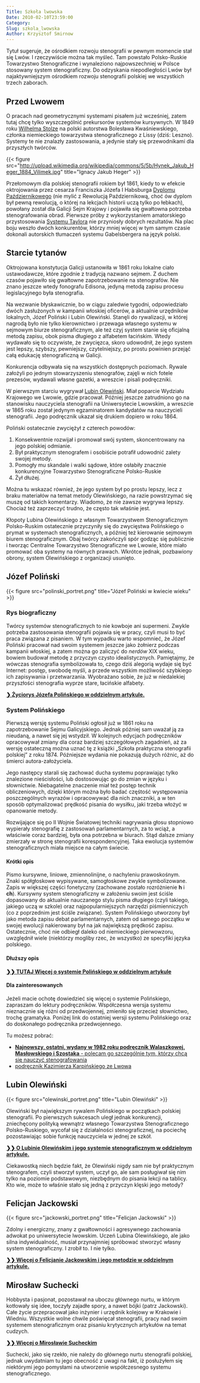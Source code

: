 ```yaml
---
Title: Szkoła lwowska
Date: 2010-02-10T23:59:00
Category: 
Slug: szkola_lwowska
Author: Krzysztof Smirnow
---
```





Tytuł sugeruje, że ośrodkiem rozwoju stenografii w pewnym momencie stał
się Lwów. I rzeczywiście można tak myśleć. Tam powstało Polsko-Ruskie
Towarzystwo Stenograficzne i wynaleziono najpowszechniej w Polsce
stosowany system stenograficzny. Do odzyskania niepodległości Lwów był
najaktywniejszym ośrodkiem rozwoju stenografii polskiej we wszystkich
trzech zaborach.



## Przed Lwowem




O pracach nad geometrycznymi systemami pisałem już wcześniej, zatem tutaj chcę tylko wyszczególnić prekursorów systemów kursywnych. W 1849 roku 
[Wilhelma Stolze](http://de.wikipedia.org/wiki/Heinrich_August_Wilhelm_Stolze)
na polski autorstwa Bolesława Kwaśniewskiego, członka niemieckiego
towarzystwa stenograficznego z Lissy (dziś: Leszno). Systemy te nie znalazły zastosowania, a jedynie stały się przewodnikami dla przyszłych twórców.


<!-- ![Ignacy Jakub Heger](http://upload.wikimedia.org/wikipedia/commons/5/5b/Hynek_Jakub_Heger_1884_Vilimek.jpg) -->

{{< figure src="http://upload.wikimedia.org/wikipedia/commons/5/5b/Hynek_Jakub_Heger_1884_Vilimek.jpg" title="Ignacy Jakub Heger" >}}

<!-- *Ignacy Jakub Heger* -->



Przełomowym dla polskiej stenografii rokiem był 1861, kiedy to w efekcie oktrojowania przez cesarza Franciszka Józefa I Habsburga 
[Dyplomu Październikowego](http://pl.wikipedia.org/wiki/Dyplom_pa%C5%BAdziernikowy)
 (nie mylić z Rewolucją Październikową, choć ów dyplom był pewną rewolucją, o której na lekcjach historii uczą tylko po łebkach), powołany został dla Galicji Sejm Krajowy i pojawiła się gwałtowna potrzeba stenografowania obrad. Pierwsze próby z wykorzystaniem amatorskiego przystosowania 
[Systemu Taylora](../../historia_powszechna/oswiecenie/)
nie przyniosły dobrych rezultatów. Na plac boju weszło dwóch
konkurentów, którzy mniej więcej w tym samym czasie dokonali autorskich
tłumaczeń systemu Gabelsbergera na język polski.



## Starcie tytanów




Oktrojowana konstytucja Galicji ustanowiła w 1861 roku lokalne ciało ustawodawcze, które zgodnie z tradycją nazwano sejmem. Z duchem czasów pojawiło się gwałtowne zapotrzebowanie na stenografów. Nie znano jeszcze wtedy fonografu Edisona, jedyną metodą zapisu procesu legislacyjnego była stenografia.

Na wezwanie błyskawicznie, bo w ciągu zaledwie tygodni, odpowiedziało dwóch zasłużonych w kampanii włoskiej oficerów, a aktualnie urzędników lokalnych, Józef Poliński i Lubin Olewiński. Stanęli do rywalizacji, w której nagrodą było nie tylko kierownictwo i przewaga własnego systemu w sejmowym biurze stenograficznym, ale też czyj system stanie się
oficjalną metodą zapisu, obok pisma długiego z alfabetem łacińskim.
Wtedy wydawało się to oczywiste, że zwycięzca, skoro udowodnił, że jego system jest lepszy, szybszy, pewniejszy, czytelniejszy, po prostu powinien przejąć całą edukację stenograficzną w Galicji.

Konkurencja odbywała się na wszystkich dostępnych poziomach. Rywale założyli po jednym stowarzyszeniu stenografów, zajęli w nich fotele prezesów, wydawali własne gazetki, a wreszcie i pisali podręczniki.

W pierwszym starciu wygrywał [Lubin Olewiński](https://jbc.bj.uj.edu.pl/dlibra/publication/393770/edition/374267). Miał poparcie Wydziału Krajowego we Lwowie, gdzie pracował. Później jeszcze zatrudniono go na stanowisku nauczyciela stenografii na Uniwersytecie Lwowskim, a wreszcie w 1865 roku został jedynym egzaminatorem kandydatów na nauczycieli stenografii. Jego podręcznik ukazał się drukiem dopiero w roku 1864.

Poliński ostatecznie zwyciężył z czterech powodów:

1. Konsekwentnie rozwijał i promował swój system, skoncentrowany na jego polskiej odmianie.
2. Był praktycznym stenografem i osobiście potrafił udowodnić zalety swojej metody.
3. Pomogły mu skandale i walki sądowe, które osłabiły znacznie konkurencyjne Towarzystwo Stenograficzne Polsko-Ruskie
4. Żył dłużej.

    

Można tu wskazać również, że jego system był po prostu lepszy, lecz z braku materiałów na temat metody Olewińskiego, na razie powstrzymać się muszę od takich komentarzy. Wiadomo, że nie zawsze wygrywa lepszy.
Chociaż też zaprzeczyć trudno, że często tak właśnie jest.

Kłopoty Lubina Olewińskiego z własnym Towarzystwem Stenograficznym Polsko-Ruskim ostatecznie przyczyniły się do zwycięstwa Polińskiego o prymat w systemach stenograficznych, a później też kierowanie sejmowym biurem stenograficznym. Obaj twórcy zakończyli spór godząc się publicznie i tworząc Centralne Towarzystwo Stenograficzne we Lwowie,
które miało promować oba systemy na równych prawach. Wkrótce jednak, pozbawiony obrony, system Olewińskiego z organizacji usunięto.



## Józef Poliński



<!-- ![Pliki:polinski\_portret.png]({filename}/pliki/HistoriaPolska/SzkolaLwowska/polinski_portret.png) -->

{{< figure src="polinski_portret.png" title="Józef Poliński w kwiecie wieku" >}}

<!-- *Józef Poliński w kwiecie wieku* -->



### Rys biograficzny



Twórcy systemów stenograficznych to nie kowboje ani supermeni. Zwykle potrzeba zastosowania stenografii pojawia się w pracy, czyli musi to być praca związana z pisaniem. W tym wypadku warto wspomnieć, że Józef Poliński pracował nad swoim systemem jeszcze jako żołnierz podczas kampanii włoskiej, a zatem można go zaliczyć do *nerdów* XIX wieku, bowiem budował metodę z przyczyn czysto idealistycznych. Pamiętajmy, że wówczas stenografia symbolizowała to, czego dziś alegorią wydaje się być
Internet: postęp, swobodę myśli, a przede wszystkim możliwość szybkiego ich zapisywania i przetwarzania. Wyobrażano sobie, że już w niedalekiej przyszłości stenografia wyprze stare, łacińskie alfabety.

**[❯ Życiorys Józefa Polińskiego w oddzielnym artykule.](../polinski_zyciorys/)**



### System Polińskiego



Pierwszą wersję systemu Poliński ogłosił już w 1861 roku na
zapotrzebowanie Sejmu Galicyjskiego. Jednak później sam uważał ją za
nieudaną, a nawet się jej wstydził. W kolejnych edycjach podręczników
opracowywał zmiany dla coraz bardziej szczegółowych zagadnień, aż za
wersję ostateczną można uznać tę z książki „Szkoła praktyczna
stenografii polskiej” z roku 1874. Późniejsze wydania nie pokazują
dużych różnic, aż do śmierci autora-założyciela.

Jego następcy starali się zachować ducha systemu poprawiając tylko
znalezione nieścisłości, lub dostosowując go do zmian w języku i
słownictwie. Niebagatelne znaczenie miał też postęp technik
obliczeniowych, dzięki którym można było badać częśtość występowania
poszczególnych wyrazów i opracowywać dla nich znaczniki, a w ten sposób
optymalizować prędkość pisania do wysiłku, jaki trzeba włożyć w
opanowanie metody.

Rozwijające się po II Wojnie Światowej techniki nagrywania głosu
stopniowo wypierały stenografię z zastosowań parlamentarnych, za to
wciąż, a właściwie coraz bardziej, była ona potrzebna w biurach. Stąd
dalsze zmiany zmierzały w stronę stenografii korespondencyjnej. Taka
ewolucja systemów stenograficznych miała miejsce na całym świecie.



#### Krótki opis



Pismo kursywne, liniowe, zmiennolinijne, o nachyleniu prawoskośnym.
Znaki spółgłoskowe wypisywane, samogłoskowe zwykle symbolizowane. Zapis
w większej części fonetyczny (zachowane zostało rozróżnienie **h** i **ch**). Kursywny system stenograficzny w założeniu swoim jest ściśle dopasowany do aktualnie nauczanego stylu pisma długiego (czyli takiego, jakiego uczą w szkole) oraz najpopularniejszych narzędzi piśmienniczych
(co z poprzednim jest ściśle związane). System Polińskiego utworzony był jako metoda zapisu debat parlamentarnych, zatem od samego początku w swojej ewolucji nakierowany był na jak największą prędkość zapisu.
Ostatecznie, choć nie odbiegł daleko od niemieckiego pierwowzoru,
uwzględnił wiele (niektórzy mogliby rzec, że wszystko) ze specyfiki języka polskiego.



#### Dłuższy opis



**[❯❯ TUTAJ Więcej o systemie Polińskiego w oddzielnym artykule](../polinski_system/)**



#### Dla zainteresowanych



Jeżeli macie ochotę dowiedzieć się więcej o systemie Polińskiego,
zapraszam do lektury podręczników. Współczesna wersja systemu nieznacznie się różni od przedwojennej, zmieniło się przecież słownictwo, trochę gramatyka. Poniżej link do ostatniej wersji systemu Polińskiego oraz do doskonałego podręcznika przedwojennego.

Tu możesz pobrać: 
* [**Najnowszy, ostatni, wydany w 1982 roku podręcznik Walaszkowej, Masłowskiego i Szostaka** - polecam go szczególnie tym, którzy chcą się nauczyć stenografowania](http://podreczniki.stenografia.pl/maslowski/maslowski_steno_polinski_1982.pdf)
* [podręcznik Kazimierza Karpińskiego ze Lwowa](http://stenografia.pl/podreczniki/polinski/Stenografia_polinski-karpinski.pdf)



## Lubin Olewiński


{{< figure src="olewinski_portret.png" title="Lubin Olewiński" >}}


Olewiński był największym rywalem Polińskiego w początkach polskiej
stenografii. Po pierwszych sukcesach uległ jednak konkurencji,
zniechęcony polityką wewnątrz własnego Towarzystwa Stenograficznego
Polsko-Ruskiego, wycofał się z działalności stenograficznej, na pociechę
pozostawiając sobie funkcję nauczyciela w jednej ze szkół.

**[❯❯ O Lubinie Olewińskim i jego systemie stenograficznym w oddzielnym artykule.](../olewinski_system/)**

Ciekawostką niech będzie fakt, że Olewiński nigdy sam nie był
praktycznym stenografem, czyli stworzył system, uczył go, ale sam
posługiwał się nim tylko na poziomie podstawowym, niezbędnym do pisania
lekcji na tablicy. Kto wie, może to właśnie stało się jedną z przyczyn
klęski jego metody?



## Felicjan Jackowski


{{< figure src="jackowski_portret.png" title="Felicjan Jackowski" >}}


Zdolny i energiczny, znany z gwałtowności i agresywnego zachowania
adwokat po uniwersytecie lwowskim. Uczeń Lubina Olewińskiego, ale jako
silna indywidualność, musiał przynajmniej spróbować stworzyć własny system stenograficzny. I zrobił to. I nie tylko.

**[❯❯ Więcej o Felicjanie Jackowskim i jego metodzie w oddzielnym artykule.](../jackowski/)**



## Mirosław Suchecki



Hobbysta i pasjonat, pozostawał na uboczu głównego nurtu, w którym kotłowały się idee, toczyły zajadłe spory, a nawet bójki (patrz Jackowski). Całe życie przepracował jako inżynier i urzędnik kolejowy w Krakowie i Wiedniu. Wszystkie wolne chwile poświęcał stenografii, pracy nad swoim systemem stenograficznym oraz pisaniu krytycznych artykułów na temat cudzych.

**[❯❯ Więcej o Mirosławie Sucheckim](../suchecki/)**

Suchecki, jako się rzekło, nie należy do głównego nurtu stenografii polskiej, jednak uwydatniam tu jego obecność z uwagi na fakt, iż posłużyłem się niektórymi jego pomysłami na utworzenie współczesnego systemu stenograficznego.
